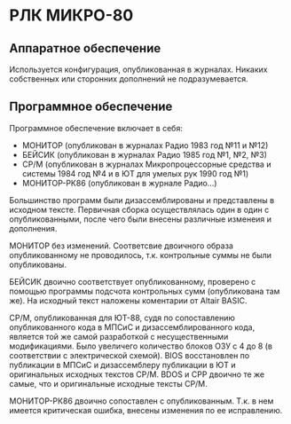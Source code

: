 # РЛК МИКРО-80

## Аппаратное обеспечение

Используется конфигурация, опубликованная в журналах. Никаких собственных или сторонних дополнений не
подразумевается.

## Программное обеспечение

Программное обеспечение включает в себя:

- МОНИТОР (опубликован в журналах Радио 1983 год №11 и №12)
- БЕЙСИК (опубликован в журналах Радио 1985 год №1, №2, №3)
- CP/M (опубликован в журналах Микропроцеcсорные средства и системы 1984 год №4 и в ЮТ для умелых рук 1990 год №1)
- МОНИТОР-РК86 (опубликован в журнале Радио...)

Большинство программ были дизассемблированы и представлены в исходном тексте.
Первичная сборка осуществлялась один в один с опубликованными, после чего были
внесены различные изменеия и дополнения.

МОНИТОР без изменений. Соответсвие двоичного образа опубликованному не проводилось,
т.к. контрольные суммы не были опубликованы.

БЕЙСИК двоично соответствует опубликованному, проверено с помощью программы подсчота
контрольных сумм (опубликована там же). На исходный текст наложены коментарии от
Altair BASIC.

CP/M, опубликованная для ЮТ-88, судя по сопоставлению опубликованного кода в МПСиС и
дизассемблированного кода, является той же самой разработкой с несущественными модификациями.
Было увеличего количество блоков ОЗУ с 4 до 8 (в соответствии с электрической схемой).
BIOS восстановлен по публикации в МПСиС и дизассемблеру публикации в ЮТ и оригинальных
исходных текстов CP/M. BDOS и CPP двоично те же самые, что и оригинальные исходные тексты
CP/M.

МОНИТОР-РК86 двоично сопоставлен с опубликованным. Т.к. в нем имеется критическая ошибка,
внесены изменения по ее исправлению.
